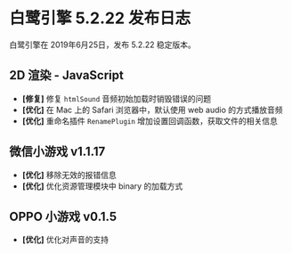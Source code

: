 # 白鹭引擎 5.2.22 发布日志
白鹭引擎在 2019年6月25日，发布 5.2.22 稳定版本。

## 2D 渲染 - JavaScript 
- **[修复]** 修复 `htmlSound` 音频初始加载时销毁错误的问题
- **[优化]** 在 Mac 上的 Safari 浏览器中，默认使用 web audio 的方式播放音频
- **[优化]** 重命名插件 `RenamePlugin` 增加设置回调函数，获取文件的相关信息

## 微信小游戏 v1.1.17
- **[优化]** 移除无效的报错信息
- **[优化]** 优化资源管理模块中 binary 的加载方式

## OPPO 小游戏 v0.1.5
- **[优化]** 优化对声音的支持
